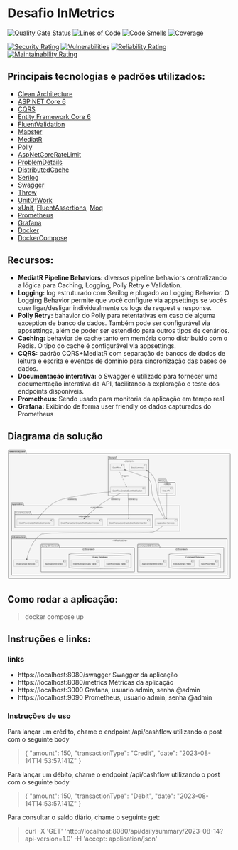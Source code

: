 # Desafio InMetrics


[![Quality Gate Status](https://sonarcloud.io/api/project_badges/measure?project=InMetricChallenger_InMetrics&metric=alert_status)](https://sonarcloud.io/summary/new_code?id=InMetricChallenger_InMetrics)
[![Lines of Code](https://sonarcloud.io/api/project_badges/measure?project=InMetricChallenger_InMetrics&metric=ncloc)](https://sonarcloud.io/summary/new_code?id=InMetricChallenger_InMetrics)
[![Code Smells](https://sonarcloud.io/api/project_badges/measure?project=InMetricChallenger_InMetrics&metric=code_smells)](https://sonarcloud.io/summary/new_code?id=InMetricChallenger_InMetrics)
[![Coverage](https://sonarcloud.io/api/project_badges/measure?project=InMetricChallenger_InMetrics&metric=coverage)](https://sonarcloud.io/summary/new_code?id=InMetricChallenger_InMetrics)

[![Security Rating](https://sonarcloud.io/api/project_badges/measure?project=InMetricChallenger_InMetrics&metric=security_rating)](https://sonarcloud.io/summary/new_code?id=InMetricChallenger_InMetrics)
[![Vulnerabilities](https://sonarcloud.io/api/project_badges/measure?project=InMetricChallenger_InMetrics&metric=vulnerabilities)](https://sonarcloud.io/summary/new_code?id=InMetricChallenger_InMetrics)
[![Reliability Rating](https://sonarcloud.io/api/project_badges/measure?project=InMetricChallenger_InMetrics&metric=reliability_rating)](https://sonarcloud.io/summary/new_code?id=InMetricChallenger_InMetrics)
[![Maintainability Rating](https://sonarcloud.io/api/project_badges/measure?project=InMetricChallenger_InMetrics&metric=sqale_rating)](https://sonarcloud.io/summary/new_code?id=InMetricChallenger_InMetrics)

## Principais tecnologias e padrões utilizados: <a name="tecnologies"></a>
* [Clean Architecture](https://blog.cleancoder.com/uncle-bob/2012/08/13/the-clean-architecture.html)
* [ASP.NET Core 6](https://learn.microsoft.com/en-us/aspnet/core/introduction-to-aspnet-core?view=aspnetcore-6.0)
* [CQRS](https://learn.microsoft.com/en-us/azure/architecture/patterns/cqrs)
* [Entity Framework Core 6](https://docs.microsoft.com/en-us/ef/core/)
* [FluentValidation](https://fluentvalidation.net/)
* [Mapster](https://github.com/MapsterMapper/Mapster)
* [MediatR](https://github.com/jbogard/MediatR)
* [Polly](https://github.com/App-vNext/Polly)
* [AspNetCoreRateLimit](https://github.com/stefanprodan/AspNetCoreRateLimit)
* [ProblemDetails](https://github.com/khellang/Middleware)
* [DistributedCache](https://github.com/dotnet/runtime)
* [Serilog](https://serilog.net/)
* [Swagger](https://github.com/domaindrivendev/Swashbuckle.AspNetCore)
* [Throw](https://github.com/amantinband/throw)
* [UnitOfWork](https://www.devmedia.com.br/unit-of-work-o-padrao-de-unidade-de-trabalho-net/25811)
* [xUnit](https://github.com/xunit/xunit), [FluentAssertions](https://fluentassertions.com/), [Moq](https://github.com/moq)
* [Prometheus](https://prometheus.io/) 
* [Grafana](https://grafana.com/) 
* [Docker](https://www.docker.com/) 
* [DockerCompose](https://docs.docker.com/compose/) 

## Recursos: <a name="recursos"></a>
* <b>MediatR Pipeline Behaviors:</b> diversos pipeline behaviors centralizando a lógica para Caching, Logging, Polly Retry e Validation.
* <b>Logging:</b> log estruturado com Serilog e plugado ao Logging Behavior. O Logging Behavior permite que você configure via appsettings se vocês quer ligar/desligar individualmente os logs de request e response.
* <b>Polly Retry:</b> bahavior do Polly para retentativas em caso de alguma exception de banco de dados. Também pode ser configurável via appsettings, além de poder ser estendido para outros tipos de cenários.
* <b>Caching:</b> behavior de cache tanto em memória como distribuído com o Redis. O tipo do cache é configurável via appsettings.
* <b>CQRS:</b> padrão CQRS+MediatR com separação de bancos de dados de leitura e escrita e eventos de domínio para sincronização das bases de dados.
* <b>Documentação interativa:</b> o Swagger é utilizado para fornecer uma documentação interativa da API, facilitando a exploração e teste dos endpoints disponíveis.
* <b>Prometheus:</b> Sendo usado para monitoria da aplicação em tempo real
* <b>Grafana:</b> Exibindo de forma user friendly os dados capturados do Prometheus

## Diagrama da solução
![Diagram](./docs/diagram.png)

## Como rodar a aplicação: <a name="comorodar"></a>
> docker compose up

## Instruções e links: <a name="links"></a>

### links

* https://localhost:8080/swagger Swagger da aplicação
* https://localhost:8080/metrics Métricas da aplicação
* https://localhost:3000 Grafana, usuario admin, senha @admin
* https://localhost:9090 Prometheus, usuario admin, senha @admin

### Instruções de uso
Para lançar um crédito, chame o endpoint /api/cashflow utilizando o post com o seguinte body
>{ "amount": 150, "transactionType": "Credit", "date": "2023-08-14T14:53:57.141Z" }

Para lançar um débito, chame o endpoint /api/cashflow utilizando o post com o seguinte body
>{ "amount": 150, "transactionType": "Debit", "date": "2023-08-14T14:53:57.141Z" }

Para consultar o saldo diário, chame o seguinte get:
>curl -X 'GET' 'http://localhost:8080/api/dailysummary/2023-08-14?api-version=1.0' -H 'accept: application/json'